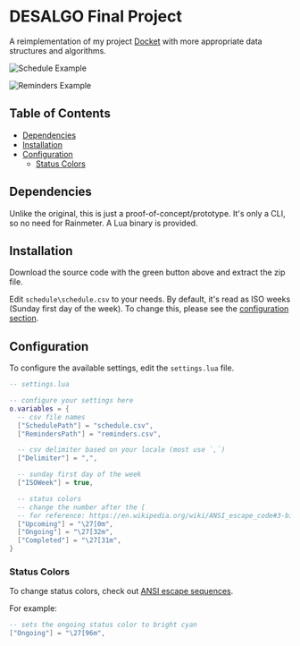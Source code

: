 # DESALGO Final Project

A reimplementation of my project [Docket](https://github.com/ChuseCubr/RM-Docket) with more appropriate data structures and algorithms.

![Schedule Example](https://user-images.githubusercontent.com/27886422/200131964-a28e824c-ad10-4923-b262-e8b768db7577.png)

![Reminders Example](https://user-images.githubusercontent.com/27886422/200131966-55a1dab1-d7ca-40e8-baea-22768801b662.png)

## Table of Contents

* [Dependencies](#dependencies)
* [Installation](#installation)
* [Configuration](#configuration)
  * [Status Colors](#status-colors)

## Dependencies

Unlike the original, this is just a proof-of-concept/prototype. It's only a CLI, so no need for Rainmeter. A Lua binary is provided.

## Installation

Download the source code with the green button above and extract the zip file.

Edit `schedule\schedule.csv` to your needs. By default, it's read as ISO weeks (Sunday first day of the week). To change this, please see the [configuration section](https://github.com/ChuseCubr/desalgo-finals#configuration). 

## Configuration

To configure the available settings, edit the `settings.lua` file.

```lua
-- settings.lua

-- configure your settings here
o.variables = {
  -- csv file names
  ["SchedulePath"] = "schedule.csv",
  ["RemindersPath"] = "reminders.csv",

  -- csv delimiter based on your locale (most use `,`)
  ["Delimiter"] = ",",

  -- sunday first day of the week
  ["ISOWeek"] = true,

  -- status colors
  -- change the number after the [
  -- for reference: https://en.wikipedia.org/wiki/ANSI_escape_code#3-bit_and_4-bit
  ["Upcoming"] = "\27[0m",
  ["Ongoing"] = "\27[32m",
  ["Completed"] = "\27[31m",
}
```

### Status Colors

To change status colors, check out [ANSI escape sequences](https://en.wikipedia.org/wiki/ANSI_escape_code#3-bit_and_4-bit).

For example:

```lua
-- sets the ongoing status color to bright cyan
["Ongoing"] = "\27[96m",
```
